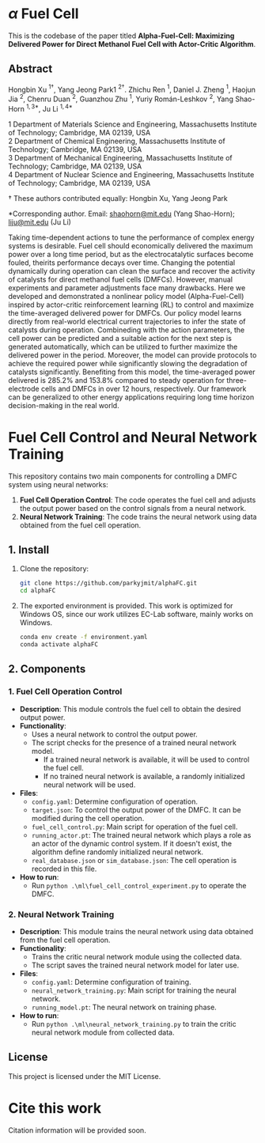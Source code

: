 # $\alpha$ Fuel Cell
This is the codebase of the paper titled **Alpha-Fuel-Cell: Maximizing Delivered Power for Direct Methanol Fuel Cell with Actor-Critic Algorithm**.

## Abstract
Hongbin Xu $^{1\dagger}$, Yang Jeong Park1 $^{2\dagger}$. Zhichu Ren $^{1}$, Daniel J. Zheng $^{1}$, Haojun Jia $^{2}$, Chenru Duan $^{2}$, Guanzhou Zhu $^{1}$, Yuriy Román-Leshkov $^{2}$, Yang Shao-Horn $^{1,3*}$, Ju Li $^{1,4*}$   

1 Department of Materials Science and Engineering, Massachusetts Institute of Technology; Cambridge, MA 02139, USA   
2 Department of Chemical Engineering, Massachusetts Institute of Technology; Cambridge, MA 02139, USA   
3 Department of Mechanical Engineering, Massachusetts Institute of Technology; Cambridge, MA 02139, USA   
4 Department of Nuclear Science and Engineering, Massachusetts Institute of Technology; Cambridge, MA 02139, USA   

† These authors contributed equally: Hongbin Xu, Yang Jeong Park

*Corresponding author. Email: shaohorn@mit.edu (Yang Shao-Horn); liju@mit.edu (Ju Li)

Taking time-dependent actions to tune the performance of complex energy systems is desirable. Fuel cell should economically delivered the maximum power over a long time period, but as the electrocatalytic surfaces become fouled, theirits performance decays over time. Changing the potential dynamically during operation can clean the surface and recover the activity of catalysts for direct methanol fuel cells (DMFCs). However, manual experiments and parameter adjustments face many drawbacks. Here we developed and demonstrated a nonlinear policy model (Alpha-Fuel-Cell) inspired by actor-critic reinforcement learning (RL) to control and maximize the time-averaged delivered power for DMFCs. Our policy model learns directly from real-world electrical current trajectories to infer the state of catalysts during operation. Combineding with the action parameters, the cell power can be predicted and a suitable action for the next step is generated automatically, which can be utilized to further maximize the delivered power in the period. Moreover, the model can provide protocols to achieve the required power while significantly slowing the degradation of catalysts significantly. Benefiting from this model, the time-averaged power delivered is 285.2% and 153.8% compared to steady operation for three-electrode cells and DMFCs in over 12 hours, respectively. Our framework can be generalized to other energy applications requiring long time horizon decision-making in the real world. 

# Fuel Cell Control and Neural Network Training

This repository contains two main components for controlling a DMFC system using neural networks:

1. **Fuel Cell Operation Control**: The code operates the fuel cell and adjusts the output power based on the control signals from a neural network.
2. **Neural Network Training**: The code trains the neural network using data obtained from the fuel cell operation.

## 1. Install
1. Clone the repository:
    ```bash
    git clone https://github.com/parkyjmit/alphaFC.git
    cd alphaFC
    ```
2. The exported environment is provided. This work is optimized for Windows OS, since our work utilizes EC-Lab software, mainly works on Windows.
    ```bash
    conda env create -f environment.yaml
    conda activate alphaFC
    ```
## 2. Components

### 1. Fuel Cell Operation Control
- **Description**: This module controls the fuel cell to obtain the desired output power.
- **Functionality**: 
  - Uses a neural network to control the output power.
  - The script checks for the presence of a trained neural network model.
    - If a trained neural network is available, it will be used to control the fuel cell.
    - If no trained neural network is available, a randomly initialized neural network will be used.
- **Files**: 
  - `config.yaml`: Determine configuration of operation. 
  - `target.json`: To control the output power of the DMFC. It can be modified during the cell operation.
  - `fuel_cell_control.py`: Main script for operation of the fuel cell.
  - `running_actor.pt`: The trained neural network which plays a role as an actor of the dynamic control system. If it doesn't exist, the algorithm define randomly initialized neural network.
  - `real_database.json` or `sim_database.json`: The cell operation is recorded in this file.
- **How to run**:
  - Run `python .\ml\fuel_cell_control_experiment.py` to operate the DMFC.

### 2. Neural Network Training
- **Description**: This module trains the neural network using data obtained from the fuel cell operation.
- **Functionality**:
  - Trains the critic neural network module using the collected data.
  - The script saves the trained neural network model for later use.
- **Files**:
  - `config.yaml`: Determine configuration of training.
  - `neural_network_training.py`: Main script for training the neural network. 
  - `running_model.pt`: The neural network on training phase. 
- **How to run**:
  - Run `python .\ml\neural_network_training.py` to train the critic neural network module from collected data.

## License

This project is licensed under the MIT License. 

# Cite this work
Citation information will be provided soon.